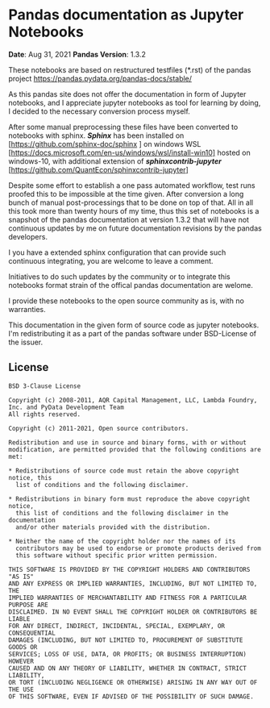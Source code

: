 

# Pandas documentation as Jupyter Notebooks



**Date**: Aug 31, 2021 **Pandas Version**: 1.3.2



These notebooks are based on restructured testfiles (*.rst) of the pandas project https://pandas.pydata.org/pandas-docs/stable/

As this pandas site does not offer the documentation in form of Jupyter notebooks, and I appreciate jupyter notebooks as tool for learning by doing, I decided to the necessary conversion process myself.

After some manual preprocessing these files have been converted to notebooks with sphinx. ***Sphinx*** has been installed on  [https://github.com/sphinx-doc/sphinx ] on windows WSL [https://docs.microsoft.com/en-us/windows/wsl/install-win10] hosted on windows-10, with additional extension of ***sphinxcontrib-jupyter*** [https://github.com/QuantEcon/sphinxcontrib-jupyter]

Despite some effort to establish a one pass automated workflow, test runs proofed this to be impossible at the time given. After conversion a long bunch of manual post-processings that to be done on top of that.  All in all this took more than twenty hours of my time, thus this set of notebooks is a snapshot of the pandas documentation at version 1.3.2 that will have not continuous updates by me on future documentation revisions by the pandas developers.

I you have a extended sphinx configuration that can provide such continuous integrating, you are welcome to leave a comment.

Initiatives to do such updates by the community or to integrate this notebooks format strain of the offical pandas documentation are welome.



I provide these notebooks to the open source community as is, with no warranties. 

This documentation in the given form of source code as jupyter notebooks.  I'm redistributing  it as a part of the pandas software under BSD-License of the issuer.

## License

```
BSD 3-Clause License

Copyright (c) 2008-2011, AQR Capital Management, LLC, Lambda Foundry, Inc. and PyData Development Team
All rights reserved.

Copyright (c) 2011-2021, Open source contributors.

Redistribution and use in source and binary forms, with or without
modification, are permitted provided that the following conditions are met:

* Redistributions of source code must retain the above copyright notice, this
  list of conditions and the following disclaimer.

* Redistributions in binary form must reproduce the above copyright notice,
  this list of conditions and the following disclaimer in the documentation
  and/or other materials provided with the distribution.

* Neither the name of the copyright holder nor the names of its
  contributors may be used to endorse or promote products derived from
  this software without specific prior written permission.

THIS SOFTWARE IS PROVIDED BY THE COPYRIGHT HOLDERS AND CONTRIBUTORS "AS IS"
AND ANY EXPRESS OR IMPLIED WARRANTIES, INCLUDING, BUT NOT LIMITED TO, THE
IMPLIED WARRANTIES OF MERCHANTABILITY AND FITNESS FOR A PARTICULAR PURPOSE ARE
DISCLAIMED. IN NO EVENT SHALL THE COPYRIGHT HOLDER OR CONTRIBUTORS BE LIABLE
FOR ANY DIRECT, INDIRECT, INCIDENTAL, SPECIAL, EXEMPLARY, OR CONSEQUENTIAL
DAMAGES (INCLUDING, BUT NOT LIMITED TO, PROCUREMENT OF SUBSTITUTE GOODS OR
SERVICES; LOSS OF USE, DATA, OR PROFITS; OR BUSINESS INTERRUPTION) HOWEVER
CAUSED AND ON ANY THEORY OF LIABILITY, WHETHER IN CONTRACT, STRICT LIABILITY,
OR TORT (INCLUDING NEGLIGENCE OR OTHERWISE) ARISING IN ANY WAY OUT OF THE USE
OF THIS SOFTWARE, EVEN IF ADVISED OF THE POSSIBILITY OF SUCH DAMAGE.
```